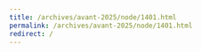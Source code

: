 ```yaml
---
title: /archives/avant-2025/node/1401.html
permalink: /archives/avant-2025/node/1401.html
redirect: /
---
```

